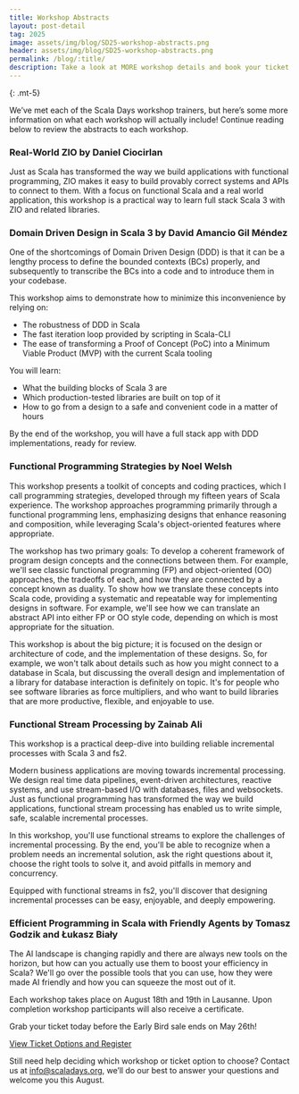 ```yaml
---
title: Workshop Abstracts
layout: post-detail
tag: 2025
image: assets/img/blog/SD25-workshop-abstracts.png
header: assets/img/blog/SD25-workshop-abstracts.png
permalink: /blog/:title/
description: Take a look at MORE workshop details and book your ticket today before the Early Bird sale ends.
---
```

{: .mt-5}

We’ve met each of the Scala Days workshop trainers, but here’s some more information on what each workshop will actually include! Continue reading below to review the abstracts to each workshop. 


### Real-World ZIO by Daniel Ciocirlan

Just as Scala has transformed the way we build applications with functional programming, ZIO makes it easy to build provably correct systems and APIs to connect to them. With a focus on functional Scala and a real world application, this workshop is a practical way to learn full stack Scala 3 with ZIO and related libraries.


### Domain Driven Design in Scala 3 by David Amancio Gil Méndez

One of the shortcomings of Domain Driven Design (DDD) is that it can be a lengthy process to define the bounded contexts (BCs) properly, and subsequently to transcribe the BCs into a code and to introduce them in your codebase.

This workshop aims to demonstrate how to minimize this inconvenience by relying on:
- The robustness of DDD in Scala
- The fast iteration loop provided by scripting in Scala-CLI
- The ease of transforming a Proof of Concept (PoC) into a Minimum Viable Product (MVP) with the current Scala tooling

You will learn:
- What the building blocks of Scala 3 are
- Which production-tested libraries are built on top of it
- How to go from a design to a safe and convenient code in a matter of hours

By the end of the workshop, you will have a full stack app with DDD implementations, ready for review.


### Functional Programming Strategies by Noel Welsh

This workshop presents a toolkit of concepts and coding practices, which I call programming strategies, developed through my fifteen years of Scala experience. The workshop approaches programming primarily through a functional programming lens, emphasizing designs that enhance reasoning and composition, while leveraging Scala's object-oriented features where appropriate.

The workshop has two primary goals:
To develop a coherent framework of program design concepts and the connections between them. For example, we'll see classic functional programming (FP) and object-oriented (OO) approaches, the tradeoffs of each, and how they are connected by a concept known as duality.
To show how we translate these concepts into Scala code, providing a systematic and repeatable way for implementing designs in software. For example, we'll see how we can translate an abstract API into either FP or OO style code, depending on which is most appropriate for the situation.

This workshop is about the big picture; it is focused on the design or architecture of code, and the implementation of these designs. So, for example, we won't talk about details such as how you might connect to a database in Scala, but discussing the overall design and implementation of a library for database interaction is definitely on topic. It's for people who see software libraries as force multipliers, and who want to build libraries that are more productive, flexible, and enjoyable to use.


### Functional Stream Processing by Zainab Ali

This workshop is a practical deep-dive into building reliable incremental processes with Scala 3 and fs2.

Modern business applications are moving towards incremental processing. We design real time data pipelines, event-driven architectures, reactive systems, and use stream-based I/O with databases, files and websockets. Just as functional programming has transformed the way we build applications, functional stream processing has enabled us to write simple, safe, scalable incremental processes.

In this workshop, you'll use functional streams to explore the challenges of incremental processing. By the end, you'll be able to recognize when a problem needs an incremental solution, ask the right questions about it, choose the right tools to solve it, and avoid pitfalls in memory and concurrency.

Equipped with functional streams in fs2, you'll discover that designing incremental processes can be easy, enjoyable, and deeply empowering.


### Efficient Programming in Scala with Friendly Agents by Tomasz Godzik and Łukasz Biały

The AI landscape is changing rapidly and there are always new tools on the horizon, but how can you actually use them to boost your efficiency in Scala? We'll go over the possible tools that you can use, how they were made AI friendly and how you can squeeze the most out of it.




Each workshop takes place on August 18th and 19th in Lausanne. Upon completion workshop participants will also receive a certificate.

Grab your ticket today before the Early Bird sale ends on May 26th!

<div class="d-flex justify-content-center align-items-center">
  <a class="btn btn-primary btn-lg fw-bold my-4" href="/workshops">View Ticket Options and Register</a>
</div>

Still need help deciding which workshop or ticket option to choose? 
Contact us at [info@scaladays.org](mailto:info@scaladays.org), we’ll do our best to answer your questions and welcome you this August. 
